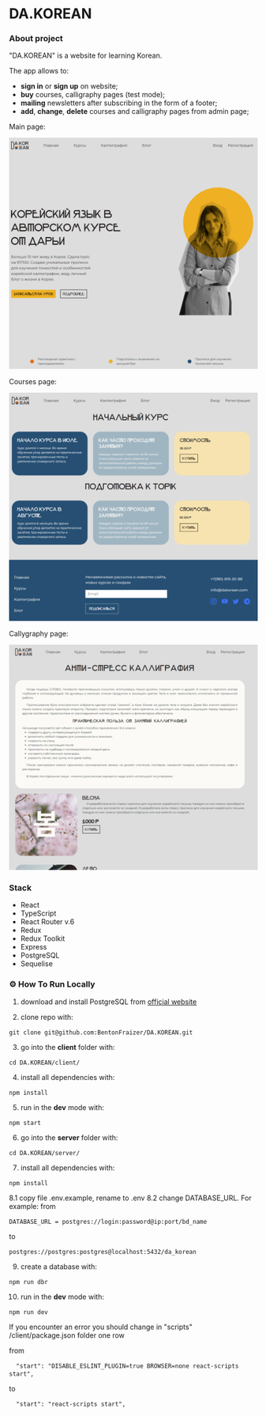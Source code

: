 # DA.KOREAN 

### About project

"DA.KOREAN" is a website for learning Korean.

The app allows to:

- **sign in** or **sign up** on website;
- **buy** courses, calligraphy pages (test mode);
- **mailing** newsletters after subscribing in the form of a footer;
- **add**, **change**, **delete** courses and calligraphy pages from admin page;


Main page:

<img src="https://github.com/BentonFraizer/DA.KOREAN/blob/main/.github/workflows/main_page.png" width="769" />

Courses page: 

<img src="https://github.com/BentonFraizer/DA.KOREAN/blob/main/.github/workflows/courses_page.png" width="769" />

Callygraphy page: 

<img src="https://github.com/BentonFraizer/DA.KOREAN/blob/main/.github/workflows/calligraphy_page.png" width="769" />

### Stack 
- React 
- TypeScript
- React Router v.6
- Redux
- Redux Toolkit
- Express
- PostgreSQL
- Sequelise

### ⚙️ How To Run Locally

1. download and install PostgreSQL from [official website](https://www.postgresql.org/download/)

2. clone repo with:
```
git clone git@github.com:BentonFraizer/DA.KOREAN.git
```
3. go into the **client** folder with:
```
cd DA.KOREAN/client/
```
4. install all dependencies with:
```
npm install
```
5. run in the **dev** mode with:
```
npm start
```
6. go into the **server** folder with:
```
cd DA.KOREAN/server/
```
7. install all dependencies with:
```
npm install
```
8.1 copy file .env.example, rename to .env
8.2 change DATABASE_URL. For example:
from
```
DATABASE_URL = postgres://login:password@ip:port/bd_name
```
to
```
postgres://postgres:postgres@localhost:5432/da_korean
```
9. create a database with:
```
npm run dbr
```
10. run in the **dev** mode with:
```
npm run dev
```
If you encounter an error you should change in "scripts" /client/package.json folder one row

from
``` 
  "start": "DISABLE_ESLINT_PLUGIN=true BROWSER=none react-scripts start",
```
to
``` 
  "start": "react-scripts start",
```


